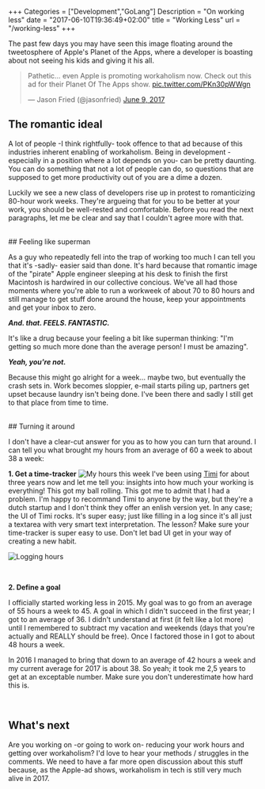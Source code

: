 +++
Categories = ["Development","GoLang"]
Description = "On working less"
date = "2017-06-10T19:36:49+02:00"
title = "Working Less"
url = "/working-less"
+++


The past few days you may have seen this image floating around the tweetosphere of Apple's Planet of the Apps, where a developer is boasting about not seeing his kids and giving it his all. 

<blockquote class="twitter-tweet" data-lang="en"><p lang="en" dir="ltr">Pathetic… even Apple is promoting workaholism now. Check out this ad for their Planet Of The Apps show. <a href="https://t.co/PKn30pWWgn">pic.twitter.com/PKn30pWWgn</a></p>&mdash; Jason Fried (@jasonfried) <a href="https://twitter.com/jasonfried/status/873174201129205761">June 9, 2017</a></blockquote>
<script async src="//platform.twitter.com/widgets.js" charset="utf-8"></script>


## The romantic ideal

A lot of people -I think rightfully- took offence to that ad because of this industries inherent enabling of workaholism. Being in development -especially in a position where a lot depends on you- can be pretty daunting. You can do something that not a lot of people can do, so questions that are supposed to get more productivity out of you are a dime a dozen. 

Luckily we see a new class of developers rise up in protest to romanticizing 80-hour work weeks. They're argueing that for you to be better at your work, you should be well-rested and comfortable. Before you read the next paragraphs, let me be clear and say that I couldn't agree more with that. 

<br/>
## Feeling like superman

As a guy who repeatedly fell into the trap of working too much I can tell you that it's -sadly- easier said than done. It's hard because that romantic image of the "pirate" Apple engineer sleeping at his desk to finish the first Macintosh is hardwired in our collective concious. We've all had those moments where you're able to run a workweek of about 70 to 80 hours and still manage to get stuff done around the house, keep your appointments and get your inbox to zero. 

*__And. that. FEELS. FANTASTIC.__*

It's like a drug because your feeling a bit like superman thinking: "I'm getting so much more done than the average person! I must be amazing". 

*__Yeah, you're not.__*

Because this might go alright for a week... maybe two, but eventually the crash sets in. Work becomes sloppier, e-mail starts piling up, partners get upset because laundry isn't being done. I've been there and sadly I still get to that place from time to time.

<br/>
## Turning it around

I don't have a clear-cut answer for you as to how you can turn that around. I can tell you what brought my hours from an average of 60 a week to about 38 a week:
<br/>

**1\. Get a time-tracker**
![My hours this week](/images/timi1.png)
I've been using [Timi](https://timiapp.com) for about three years now and let me tell you: insights into how much your working is everything! This got my ball rolling. This got me to admit that I had a problem. I'm happy to recommand Timi to anyone by the way, but they're a dutch startup and I don't think they offer an enlish version yet. In any case; the UI of Timi rocks. It's super easy; just like filling in a log since it's all just a textarea with very smart text interpretation. The lesson? Make sure your time-tracker is super easy to use. Don't let bad UI get in your way of creating a new habit.

![Logging hours](/images/timi2.png)

<br/>

**2\. Define a goal**

I officially started working less in 2015. My goal was to go from an average of 55 hours a week to 45. A goal in which I didn't succeed in the first year; I got to an average of 36. I didn't understand at first (it felt like a lot more) until I remembered to subtract my vacation and weekends (days that you're actually and REALLY should be free). Once I factored those in I got to about 48 hours a week.

In 2016 I managed to bring that down to an average of 42 hours a week and my current average for 2017 is about 38. So yeah; it took me 2,5 years to get at an exceptable number. Make sure you don't underestimate how hard this is.

<br/>

## What's next

Are you working on -or going to work on- reducing your work hours and getting over workaholism? I'd love to hear your methods / struggles in the comments. We need to have a far more open discussion about this stuff because, as the Apple-ad shows, workaholism in tech is still very much alive in 2017.